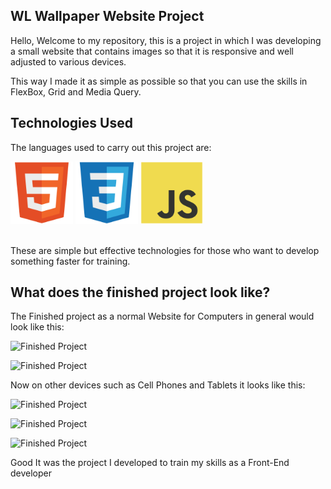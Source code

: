## WL Wallpaper Website Project

Hello, Welcome to my repository, this is a project in which I was developing a small website that contains images so that it is responsive and well adjusted to various devices.

This way I made it as simple as possible so that you can use the skills in FlexBox, Grid and Media Query.


## Technologies Used

The languages used to carry out this project are:
<br>

<div style="display: inline_block">
<img alt="html" width="100" src="https://raw.githubusercontent.com/devicons/devicon/master/icons/html5/html5-original.svg">
<img alt="html" width="100" src="https://raw.githubusercontent.com/devicons/devicon/master/icons/css3/css3-original.svg">
<img alt="html" width="100" src="https://raw.githubusercontent.com/devicons/devicon/master/icons/javascript/javascript-original.svg">
</div>

<br>

These are simple but effective technologies for those who want to develop something faster for training.

## What does the finished project look like?

The Finished project as a normal Website for Computers in general would look like this:

![Finished Project](Image/Projeto%20Finalizado/Site%20normal%20em%20computador.jpg)

![Finished Project](Image/Projeto%20Finalizado/Sitee%20Normal%20em%20computador%20.jpg)

Now on other devices such as Cell Phones and Tablets it looks like this:

![Finished Project](Image/Projeto%20Finalizado/Iphone%2013%20Pro%20max%20.png)

![Finished Project](Image/Projeto%20Finalizado/Ipad%20Max.png)

![Finished Project](Image/Projeto%20Finalizado/Galax%20S20%20Ultra%20.png)

Good It was the project I developed to train my skills as a Front-End developer
